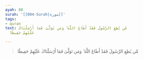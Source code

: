 ```yaml
---
ayah: 80
surah: '[[004-Surah|سورة]]'
tags:
- quran
text: مَّن يُطِعِ الرَّسُولَ فَقَدْ أَطَاعَ اللَّهَ ۖ وَمَن تَوَلَّىٰ فَمَا أَرْسَلْنَاكَ
  عَلَيْهِمْ حَفِيظًا

---
```

> مَّن يُطِعِ الرَّسُولَ فَقَدْ أَطَاعَ اللَّهَ ۖ وَمَن تَوَلَّىٰ فَمَا أَرْسَلْنَاكَ عَلَيْهِمْ حَفِيظًا
